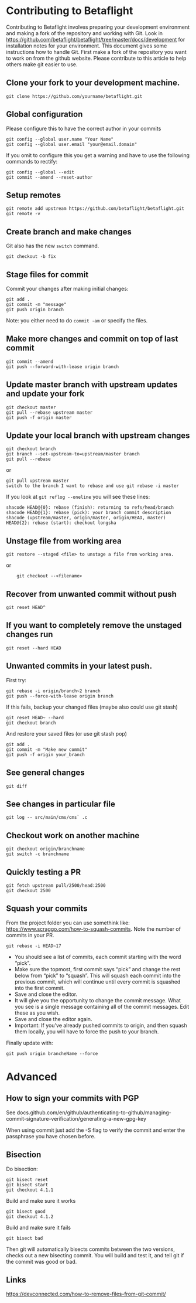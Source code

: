 # Contributing to Betaflight

Contributing to Betaflight involves preparing your development environment and making a fork of the repository and working with Git.
Look in https://github.com/betaflight/betaflight/tree/master/docs/development for installation notes for your environment.
This document gives some instructions how to handle Git. First make a fork of the repository you want to work on from the github website.
Please contribute to this article to help others make git easier to use.

## Clone your fork to your development machine.

    git clone https://github.com/yourname/betaflight.git

## Global configuration

Please configure this to have the correct author in your commits

    git config --global user.name "Your Name"
    git config --global user.email "your@email.domain"

If you omit to configure this you get a warning and have to use the following commands to rectify:

    git config --global --edit
    git commit --amend --reset-author

## Setup remotes

    git remote add upstream https://github.com/betaflight/betaflight.git
    git remote -v

## Create branch and make changes

Git also has the new `switch` command.

    git checkout -b fix

## Stage files for commit

Commit your changes after making initial changes:

    git add .
    git commit -m "message"
    git push origin branch

Note: you either need to do `commit -am` or specify the files.

## Make more changes and commit on top of last commit

	git commit --amend
	git push --forward-with-lease origin branch

## Update master branch with upstream updates and update your fork

    git checkout master
    git pull --rebase upstream master
    git push -f origin master

## Update your local branch with upstream changes 

    git checkout branch
    git branch --set-upstream-to=upstream/master branch
    git pull --rebase

or

    git pull upstream master
    switch to the branch I want to rebase and use git rebase -i master

If you look at `git reflog --oneline` you will see these lines:

    shacode HEAD@{0}: rebase (finish): returning to refs/head/branch
    shacode HEAD@{1}: rebase (pick): your branch commit description
    shacode (upstream/master, origin/master, origin/HEAD, master) HEAD@{2}: rebase (start): checkout longsha

## Unstage file from working area

	git restore --staged <file> to unstage a file from working area.

or

        git checkout --<filename>

## Recover from unwanted commit without push

    git reset HEAD^

## If you want to completely remove the unstaged changes run

    git reset --hard HEAD

## Unwanted commits in your latest push.

First try:

    git rebase -i origin/branch~2 branch
    git push --force-with-lease origin branch

If this fails, backup your changed files (maybe also could use git stash)

    git reset HEAD~ --hard
    git checkout branch

And restore your saved files (or use git stash pop)

    git add .
    git commit -m "Make new commit"
    git push -f origin your_branch

## See general changes

    git diff

## See changes in particular file

    git log -- src/main/cms/cms` .c

## Checkout work on another machine

    git checkout origin/branchname
    git switch -c branchname

## Quickly testing a PR

    git fetch upstream pull/2500/head:2500
    git checkout 2500

## Squash your commits

From the project folder you can use somethink like: https://www.scraggo.com/how-to-squash-commits.
Note the number of commits in your PR.

    git rebase -i HEAD~17

- You should see a list of commits, each commit starting with the word “pick”.
- Make sure the topmost, first commit says “pick” and change the rest below from “pick” to “squash”. This will squash each commit into the previous commit, which will continue until every commit is squashed into the first commit.
- Save and close the editor.
- It will give you the opportunity to change the commit message. What you see is a single message containing all of the commit messages. Edit these as you wish.
- Save and close the editor again.
- Important: If you’ve already pushed commits to origin, and then squash them locally, you will have to force the push to your branch.

Finally update with:

    git push origin brancheName --force

# Advanced

## How to sign your commits with PGP

See docs.github.com/en/github/authenticating-to-github/managing-commit-signature-verification/generating-a-new-gpg-key

When using commit just add the -S flag to verify the commit and enter the passphrase you have chosen before.

## Bisection

Do bisection:

    git bisect reset
    git bisect start
    git checkout 4.1.1

Build and make sure it works

    git bisect good
    git checkout 4.1.2

Build and make sure it fails

    git bisect bad

Then git will automatically bisects commits between the two versions, checks out a new bisecting commit.
You will build and test it, and tell git if the commit was good or bad.

## Links

https://devconnected.com/how-to-remove-files-from-git-commit/

